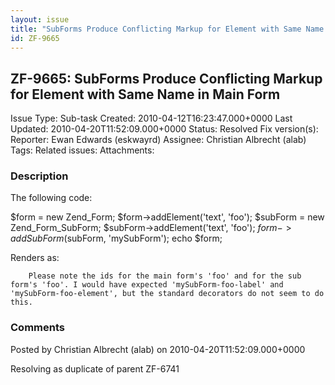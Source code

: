 ```yaml
---
layout: issue
title: "SubForms Produce Conflicting Markup for Element with Same Name in Main Form"
id: ZF-9665
---
```


ZF-9665: SubForms Produce Conflicting Markup for Element with Same Name in Main Form
------------------------------------------------------------------------------------

 Issue Type: Sub-task Created: 2010-04-12T16:23:47.000+0000 Last Updated: 2010-04-20T11:52:09.000+0000 Status: Resolved Fix version(s): 
 Reporter:  Ewan Edwards (eskwayrd)  Assignee:  Christian Albrecht (alab)  Tags: 
 Related issues: 
 Attachments: 
### Description

The following code:

$form = new Zend\_Form; $form->addElement('text', 'foo'); $subForm = new Zend\_Form\_SubForm; $subForm->addElement('text', 'foo'); $form->addSubForm($subForm, 'mySubForm'); echo $form;

Renders as:

        Please note the ids for the main form's 'foo' and for the sub form's 'foo'. I would have expected 'mySubForm-foo-label' and 'mySubForm-foo-element', but the standard decorators do not seem to do this.

 

 

### Comments

Posted by Christian Albrecht (alab) on 2010-04-20T11:52:09.000+0000

Resolving as duplicate of parent ZF-6741

 

 